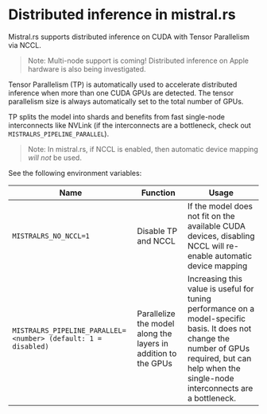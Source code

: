 # Distributed inference in mistral.rs

Mistral.rs supports distributed inference on CUDA with Tensor Parallelism via NCCL.

> Note: Multi-node support is coming! Distributed inference on Apple hardware is also being investigated.

Tensor Parallelism (TP) is automatically used to accelerate distributed inference when more than one CUDA GPUs are detected. The tensor parallelism size is always automatically set to the total number of GPUs.

TP splits the model into shards and benefits from fast single-node interconnects like NVLink (if the interconnects are a bottleneck, check out `MISTRALRS_PIPELINE_PARALLEL`).

> Note: In mistral.rs, if NCCL is enabled, then automatic device mapping *will not* be used.

See the following environment variables:

|Name|Function|Usage|
|--|--|--|
|`MISTRALRS_NO_NCCL=1`|Disable TP and NCCL|If the model does not fit on the available CUDA devices, disabling NCCL will re-enable automatic device mapping|
|`MISTRALRS_PIPELINE_PARALLEL=<number> (default: 1 = disabled)`|Parallelize the model along the layers in addition to the GPUs|Increasing this value is useful for tuning performance on a model-specific basis. It does not change the number of GPUs required, but can help when the single-node interconnects are a bottleneck.|

